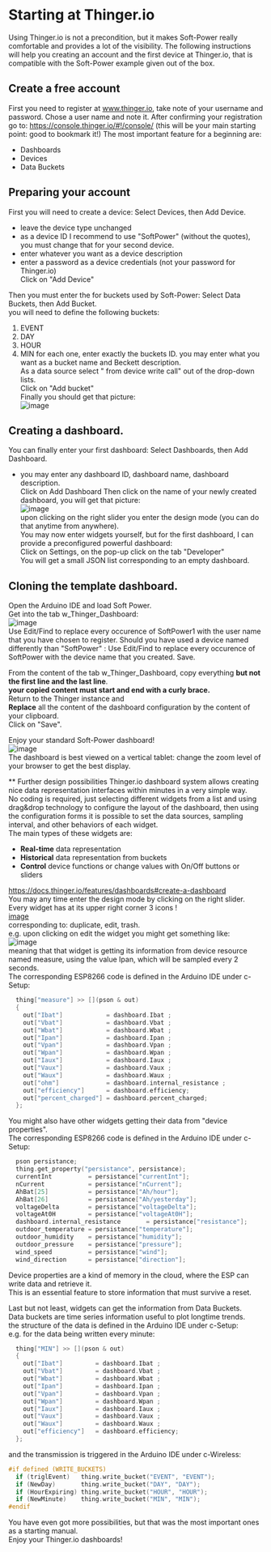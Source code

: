 # Starting at Thinger.io

Using Thinger.io is not a precondition, but it makes Soft-Power really comfortable and provides a lot of the visibility. 
The following instructions will help you creating an account and the first device at Thinger.io, that is compatible with the Soft-Power example given out of the box.  

## Create a free account
First you need to register at www.thinger.io, take note of your username and password.
Chose a user name and note it.
After confirming your registration go to:
https://console.thinger.io/#!/console/ (this will be your main starting point: good to bookmark it!)
The most important feature for a beginning are:
- Dashboards
- Devices
- Data Buckets

## Preparing your account
First you will need to create a device: Select Devices, then Add Device.  
- leave the device type unchanged  
- as a device ID I recommend to use "SoftPower" (without the quotes), you must change that for your second device.  
- enter whatever you want as a device description  
- enter a password as a device credentials (not your password for Thinger.io)  
Click on "Add Device"

Then you must enter the for buckets used by Soft-Power: Select Data Buckets, then Add Bucket.  
you will need to define the following buckets:  
1. EVENT
2. DAY
3. HOUR
4. MIN
for each one, enter exactly the buckets ID. you may enter what you want as a bucket name and Beckett description.  
As a data source select " from device write call" out of the drop-down lists.  
Click on "Add bucket"  
Finally you should get that picture:  
![image](https://user-images.githubusercontent.com/14197155/106426214-80c80a00-6465-11eb-9a7a-1ead53ddb8f5.png)  

## Creating a dashboard.
You can finally enter your first dashboard: Select Dashboards, then  Add Dashboard.  
- you may enter any dashboard ID, dashboard name, dashboard description.  
Click on Add Dashboard
Then click on the name of your newly created dashboard, you will get that picture:  
![image](https://user-images.githubusercontent.com/14197155/106428750-c090f080-6469-11eb-9144-6d397d9651bf.png)  
upon clicking on the right slider you enter the design mode (you can do that anytime from anywhere).  
You may now enter widgets yourself, but for the first dashboard, I can provide a preconfigured powerful dashboard:  
Click on Settings, on the pop-up click on the tab "Developer"  
You will get a small JSON list corresponding to an empty dashboard. 

## Cloning the template dashboard.
Open the Arduino IDE and load Soft Power.  
Get into the tab w_Thinger_Dashboard:  
![image](https://user-images.githubusercontent.com/14197155/106659252-c3d9c880-659e-11eb-8aa9-7342b6df893c.png)  
Use Edit/Find to replace every occurence of SoftPower1 with the user name that you have chosen to register.
Should you have used a device named differently than "SoftPower" :
Use Edit/Find to replace every occurence of SoftPower with the device name that you created.
Save.

From the content of the  tab w_Thinger_Dashboard, copy everything **but not the first line and the last line**.  
**your copied content must start and end with a curly brace.**  
Return to the Thinger instance and  
**Replace** all the content of the dashboard configuration by the content of your clipboard.  
Click on "Save".  

Enjoy your standard Soft-Power dashboard!  
![image](https://user-images.githubusercontent.com/14197155/107529012-be8e0680-6bba-11eb-85e3-01bff1225d07.png)    
The dashboard is best viewed on a vertical tablet: change the zoom level of your browser to get the best display.



** Further design possibilities
Thinger.io dashboard system allows creating nice data representation interfaces within minutes in a very simple way.  
No coding is required, just selecting different widgets from a list and using drag&drop technology to configure the layout of the dashboard, then using the configuration forms it is possible to set the data sources, sampling interval, and other behaviors of each widget.  
The main types of these widgets are: 

* **Real-time** data representation
* **Historical** data representation from buckets 
* **Control** device functions or change values with On/Off buttons or sliders  

https://docs.thinger.io/features/dashboards#create-a-dashboard  
You may any time enter the design mode by clicking on the right slider.  
Every widget has at its upper right corner 3 icons !  
[image](https://user-images.githubusercontent.com/14197155/106430653-67768c00-646c-11eb-8eee-5a0c796d9060.png)  
corresponding to: duplicate, edit, trash.  
e.g. upon clicking on edit the widget you might get something like:  
![image](https://user-images.githubusercontent.com/14197155/106430945-dbb12f80-646c-11eb-9a95-b2874cdfbfeb.png)  
meaning that that widget is getting its information from device resource named measure, using the value Ipan, which will be sampled every 2 seconds.  
The corresponding ESP8266 code is defined in the Arduino IDE under c-Setup:  
```C++
  thing["measure"] >> [](pson & out)
  {
    out["Ibat"]            = dashboard.Ibat ;
    out["Vbat"]            = dashboard.Vbat ;
    out["Wbat"]            = dashboard.Wbat ;
    out["Ipan"]            = dashboard.Ipan ;
    out["Vpan"]            = dashboard.Vpan ;
    out["Wpan"]            = dashboard.Wpan ;
    out["Iaux"]            = dashboard.Iaux ;
    out["Vaux"]            = dashboard.Vaux ;
    out["Waux"]            = dashboard.Waux ;
    out["ohm"]             = dashboard.internal_resistance ;
    out["efficiency"]      = dashboard.efficiency;
    out["percent_charged"] = dashboard.percent_charged;
  };
``` 
You might also have other widgets getting their data from "device properties".  
The corresponding ESP8266 code is defined in the Arduino IDE under c-Setup:  
```C++
  pson persistance;
  thing.get_property("persistance", persistance);
  currentInt          = persistance["currentInt"];
  nCurrent            = persistance["nCurrent"];
  AhBat[25]           = persistance["Ah/hour"];
  AhBat[26]           = persistance["Ah/yesterday"];
  voltageDelta        = persistance["voltageDelta"];
  voltageAt0H         = persistance["voltageAt0H"];
  dashboard.internal_resistance       = persistance["resistance"];
  outdoor_temperature = persistance["temperature"];
  outdoor_humidity    = persistance["humidity"];
  outdoor_pressure    = persistance["pressure"];
  wind_speed          = persistance["wind"];
  wind_direction      = persistance["direction"];
```
Device properties are a kind of memory in the cloud, where the ESP can write data and retrieve it.  
This is an essential feature to store information that must survive a reset.  

Last but not least, widgets can get the information from Data Buckets.  
Data buckets are time series information useful to plot longtime trends.  
the structure of the data is defined in the Arduino IDE under c-Setup:  
e.g. for the data being written every minute:  
```C++
  thing["MIN"] >> [](pson & out)
  {
    out["Ibat"]         = dashboard.Ibat ;
    out["Vbat"]         = dashboard.Vbat ;
    out["Wbat"]         = dashboard.Wbat ;
    out["Ipan"]         = dashboard.Ipan ;
    out["Vpan"]         = dashboard.Vpan ;
    out["Wpan"]         = dashboard.Wpan ;
    out["Iaux"]         = dashboard.Iaux ;
    out["Vaux"]         = dashboard.Vaux ;
    out["Waux"]         = dashboard.Waux ;
    out["efficiency"]   = dashboard.efficiency;
  };
```
and the transmission is triggered in the Arduino IDE under c-Wireless:  
```C++
#if defined (WRITE_BUCKETS)
  if (triglEvent)   thing.write_bucket("EVENT", "EVENT");
  if (NewDay)       thing.write_bucket("DAY", "DAY");
  if (HourExpiring) thing.write_bucket("HOUR", "HOUR");
  if (NewMinute)    thing.write_bucket("MIN", "MIN");
#endif
```
You have even got more possibilities, but that was the most important ones as a starting manual.  
Enjoy your Thinger.io dashboards!  
